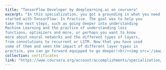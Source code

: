 ```yaml
---
title: "TensorFlow Developer by deeplearning.ai on coursera"
excerpt: "In this specialization, you got a grounding in what you need to get
started with TensorFlow: In Practice. The goal was to help you
take the next steps, such as going deeper into understanding
Machine Learning and the practice of understanding loss
functions, optimizers and more, or perhaps you want to know
more about neural networks and the different types of layers,
from convolutions to recurrent or LSTM. Now that you have used
some of them and seen the impact of different layer types in
practice, you can go forward equipped to go deeper!<br/><img src='/images/certficates-2.png'>"
collection: certificates
link: "https://www.coursera.org/account/accomplishments/specialization/3DKH9BAWP2BE"
---
```

